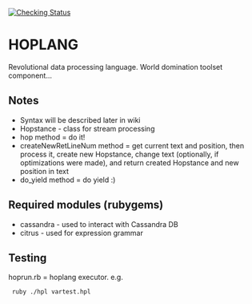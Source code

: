 [![Checking Status](http://webmail.parallel.ru:8080/job/HopLang/badge/icon)](http://webmail.parallel.ru:8080/job/HopLang/)

# HOPLANG

Revolutional data processing language. World domination toolset component...

## Notes

  - Syntax will be described later in wiki
  - Hopstance - class for stream processing
  - hop method = do it!
  - createNewRetLineNum method = get current text and position, then process it,
   create new Hopstance, change text (optionally, if optimizations were made),
   and return created Hopstance and new position in text
  - do_yield method = do yield :)

## Required modules (rubygems)

  - cassandra - used to interact with Cassandra DB
  - citrus - used for expression grammar

## Testing

hoprun.rb = hoplang executor. e.g.

```bash
 ruby ./hpl vartest.hpl
```
